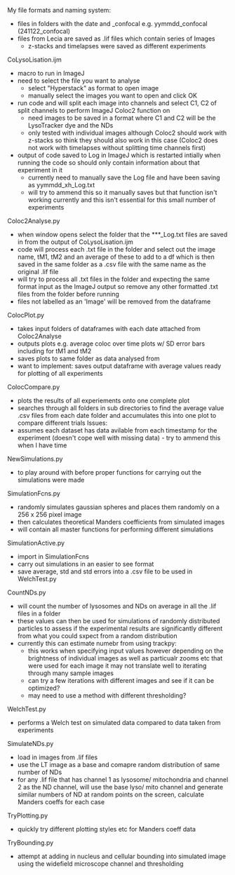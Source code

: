 My file formats and naming system:
- files in folders with the date and _confocal e.g. yymmdd_confocal (241122_confocal)
- files from Lecia are saved as .lif files which contain series of Images 
    - z-stacks and timelapses were saved as different experiments


CoLysoLisation.ijm
- macro to run in ImageJ
- need to select the file you want to analyse 
  - select "Hyperstack" as format to open image
  - manually select the images you want to open and click OK
- run code and will split each image into channels and select C1, C2 of split channels to perform ImageJ Coloc2 function on
  - need images to be saved in a format where C1 and C2 will be the LysoTracker dye and the NDs
  - only tested with individual images although Coloc2 should work with z-stacks so think they should also work in this case (Coloc2 does not work with timelapses without splitting time channels first)
- output of code saved to Log in ImageJ which is restarted intially when running the code so should only contain information about that experiment in it
  - currently need to manually save the Log file and have been saving as yymmdd_xh_Log.txt
  - will try to ammend this so it manually saves but that function isn't working currently and this isn't essential for this small number of experiments
  

Coloc2Analyse.py
- when window opens select the folder that the ***_Log.txt files are saved in from the output of CoLysoLisation.ijm
- code will process each .txt file in the folder and select out the image name, tM1, tM2 and an average of these to add to a df which is then saved in the same folder as a .csv file with the same name as the original .lif file
- will try to process all .txt files in the folder and expecting the same format input as the ImageJ output so remove any other formatted .txt files from the folder before running
- files not labelled as an 'Image' will be removed from the dataframe


ColocPlot.py
- takes input folders of dataframes with each date attached from Coloc2Analyse
- outputs plots e.g. average coloc over time plots w/ SD error bars including for tM1 and tM2
- saves plots to same folder as data analysed from
- want to implement: saves output dataframe with average values ready for plotting of all experiments


ColocCompare.py
- plots the results of all experiements onto one complete plot 
- searches through all folders in sub directories to find the average value .csv files from each date folder and accumulates this into one plot to compare different trials
Issues:
- assumes each dataset has data avilable from each timestamp for the experiment (doesn't cope well with missing data) - try to ammend this when I have time


NewSimulations.py
- to play around with before proper functions for carrying out the simulations were made


SimulationFcns.py
- randomly simulates gaussian spheres and places them randomly on a 256 x 256 pixel image
- then calculates theoretical Manders coefficients from simulated images
- will contain all master functions for performing different simulations


SimulationActive.py
- import in SimulationFcns
- carry out simulations in an easier to see format
- save average, std and std errors into a .csv file to be used in WelchTest.py


CountNDs.py
- will count the number of lysosomes and NDs on average in all the .lif files in a folder
- these values can then be used for simulations of randomly distributed particles to assess if the experimental results are significantly different from what you could sxpect from a random distribution
- currently this can estimate numebr from using trackpy:
  - this works when specifying input values however depending on the brightness of individual images as well as particualr zooms etc that were used for each image it may not translate well to iterating through many sample images
  - can try a few iterations with different images and see if it can be optimized? 
  - may need to use a method with different thresholding?


WelchTest.py
- performs a Welch test on simulated data compared to data taken from experiments


SimulateNDs.py
- load in images from .lif files
- use the LT image as a base and comapre random distribution of same number of NDs
- for any .lif file that has channel 1 as lysosome/ mitochondria and channel 2 as the ND channel, will use the base lyso/ mito channel and generate similar numbers of ND at random points on the screen, calculate Manders coeffs for each case 

TryPlotting.py
- quickly try different plotting styles etc for Manders coeff data


TryBounding.py
- attempt at adding in nucleus and cellular bounding into simulated image using the widefield microscope channel and thresholding